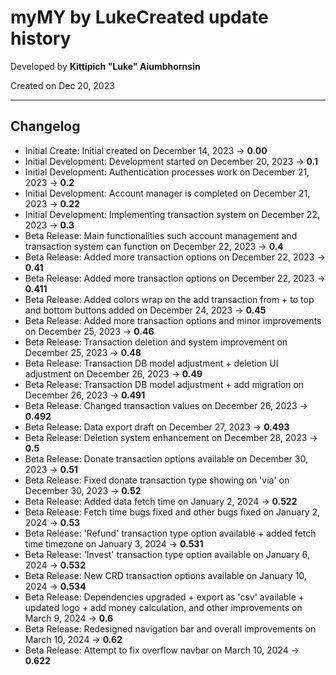 # myMY by LukeCreated update history

Developed by __Kittipich "Luke" Aiumbhornsin__

Created on Dec 20, 2023

---

## Changelog

- Initial Create: Initial created on December 14, 2023 -> **0.00**
- Initial Development: Development started on December 20, 2023 -> **0.1**
- Initial Development: Authentication processes work on December 21, 2023 -> **0.2**
- Initial Development: Account manager is completed on December 21, 2023 -> **0.22**
- Initial Development: Implementing transaction system on December 22, 2023 -> **0.3**
- Beta Release: Main functionalities such account management and transaction system can function on December 22, 2023 -> **0.4**
- Beta Release: Added more transaction options on December 22, 2023 -> **0.41**
- Beta Release: Added more transaction options on December 22, 2023 -> **0.411**
- Beta Release: Added colors wrap on the add transaction from + to top and bottom buttons added on December 24, 2023 -> **0.45**
- Beta Release: Added more transaction options and minor improvements on December 25, 2023 -> **0.46**
- Beta Release: Transaction deletion and system improvement on December 25, 2023 -> **0.48**
- Beta Release: Transaction DB model adjustment + deletion UI adjustment on December 26, 2023 -> **0.49**
- Beta Release: Transaction DB model adjustment + add migration on December 26, 2023 -> **0.491**
- Beta Release: Changed transaction values on December 26, 2023 -> **0.492**
- Beta Release: Data export draft on December 27, 2023 -> **0.493**
- Beta Release: Deletion system enhancement on December 28, 2023 -> **0.5**
- Beta Release: Donate transaction options available on December 30, 2023 -> **0.51**
- Beta Release: Fixed donate transaction type showing on 'via' on December 30, 2023 -> **0.52**
- Beta Release: Added data fetch time on January 2, 2024 -> **0.522**
- Beta Release: Fetch time bugs fixed and other bugs fixed on January 2, 2024 -> **0.53**
- Beta Release: 'Refund' transaction type option available + added fetch time timezone on January 3, 2024 -> **0.531**
- Beta Release: 'Invest' transaction type option available on January 6, 2024 -> **0.532**
- Beta Release: New CRD transaction options available on January 10, 2024 -> **0.534**
- Beta Release: Dependencies upgraded + export as 'csv' available + updated logo + add money calculation, and other improvements on March 9, 2024 -> **0.6**
- Beta Release: Redesigned navigation bar and overall improvements on March 10, 2024 -> **0.62**
- Beta Release: Attempt to fix overflow navbar on March 10, 2024 -> **0.622**
